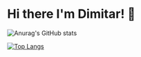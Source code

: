 # Hi there I'm Dimitar! :wave:
![Anurag's GitHub stats](https://github-readme-stats.vercel.app/api?username=dimitar9090&show_icons=true&theme=radical)

[![Top Langs](https://github-readme-stats.vercel.app/api/top-langs/?username=dimitar9090&hide_progress=true)](https://github.com/anuraghazra/github-readme-stats)
